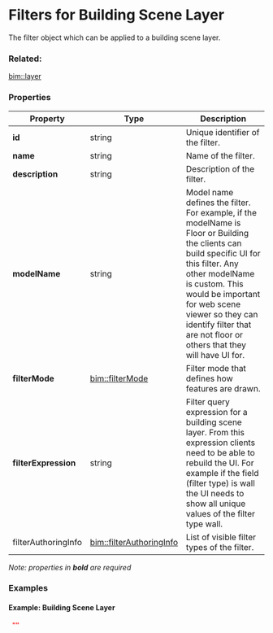 # Filters for Building Scene Layer

The filter object which can be applied to a building scene layer.

### Related:

[bim::layer](layer.md)
### Properties

| Property | Type | Description |
| --- | --- | --- |
| **id** | string | Unique identifier of the filter. |
| **name** | string | Name of the filter. |
| **description** | string | Description of the filter. |
| **modelName** | string | Model name defines the filter. For example, if the modelName is Floor or Building the clients can build specific UI for this filter. Any other modelName is custom. This would be important for web scene viewer so they can identify filter that are not floor or others that they will have UI for. |
| **filterMode** | [bim::filterMode](filterMode.md) | Filter mode that defines how features are drawn. |
| **filterExpression** | string | Filter query expression for a building scene layer. From this expression clients need to be able to rebuild the UI. For example if the field (filter type) is wall the UI needs to show all unique values of the filter type wall. |
| filterAuthoringInfo | [bim::filterAuthoringInfo](filterAuthoringInfo.md) | List of visible filter types of the filter. |

*Note: properties in **bold** are required*

### Examples 

#### Example: Building Scene Layer 

```json
 "" 
```

